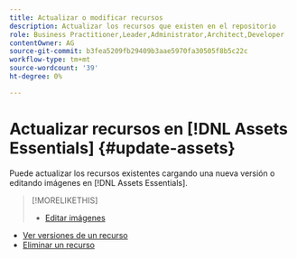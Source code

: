```yaml
---
title: Actualizar o modificar recursos
description: Actualizar los recursos que existen en el repositorio
role: Business Practitioner,Leader,Administrator,Architect,Developer
contentOwner: AG
source-git-commit: b3fea5209fb29409b3aae5970fa30505f8b5c22c
workflow-type: tm+mt
source-wordcount: '39'
ht-degree: 0%

---
```



# Actualizar recursos en [!DNL Assets Essentials] {#update-assets}

Puede actualizar los recursos existentes cargando una nueva versión o editando imágenes en [!DNL Assets Essentials].

<!-- TBD: Discard this article if not too much unique content for it.
Merge the update asset part in manage assets or upload assets.
Edit images article.
Link to versioning once an asset is updated.
-->

>[!MORELIKETHIS]
>
>* [Editar imágenes](edit-images.md)
* [Ver versiones de un recurso](navigate-view.md#view-versions)
* [Eliminar un recurso](manage-organize.md#delete-assets)


